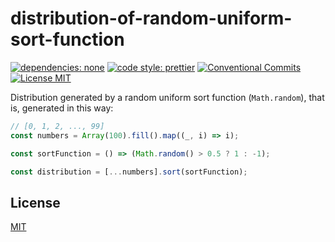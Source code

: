 # distribution-of-random-uniform-sort-function

[![dependencies: none][dependencies-none-image]][dependencies-none-url]
[![code style: prettier][prettier-image]][prettier-url]
[![Conventional Commits][conventional-commits-image]][conventional-commits-url]
[![License MIT][license-image]][license-url]

Distribution generated by a random uniform sort function (`Math.random`),
that is, generated in this way:

```js
// [0, 1, 2, ..., 99]
const numbers = Array(100).fill().map((_, i) => i);

const sortFunction = () => (Math.random() > 0.5 ? 1 : -1);

const distribution = [...numbers].sort(sortFunction);
```

## License

[MIT][license-url]

[conventional-commits-image]: https://img.shields.io/badge/Conventional_Commits-1.0.0-yellow.svg "The Conventional Commits specification"
[conventional-commits-url]: https://www.conventionalcommits.org/en/v1.0.0/
[dependencies-none-image]: https://img.shields.io/badge/dependencies-none-success.svg "No dependencies"
[dependencies-none-url]: https://github.com/uid11/parse-statements/blob/main/package.json
[license-image]: https://img.shields.io/badge/license-MIT-blue.svg "The MIT License"
[license-url]: LICENSE
[prettier-image]: https://img.shields.io/badge/code_style-prettier-ff69b4.svg "Prettier code formatter"
[prettier-url]: https://prettier.io/
